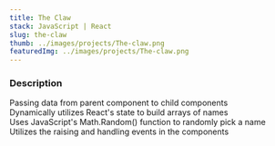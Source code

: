 ```yaml
---
title: The Claw
stack: JavaScript | React
slug: the-claw
thumb: ../images/projects/The-claw.png
featuredImg: ../images/projects/The-claw.png
---
```


### Description

Passing data from parent component to child components  
Dynamically utilizes React's state to build arrays of names  
Uses JavaScript's Math.Random() function to randomly pick a name  
Utilizes the raising and handling events in the components
